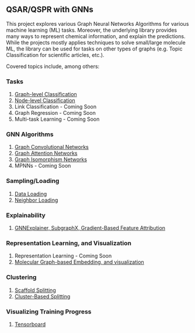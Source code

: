## QSAR/QSPR with GNNs

This project explores various Graph Neural Networks Algorithms for various machine learning (ML) tasks. Moreover, the underlying library provides many ways to represent chemical information, and explain the predictions. While the projects mostly applies techniques to solve small/large molecule ML, the library can be used for tasks on other types of graphs (e.g. Topic Classification for scientific articles, etc.).

Covered topics include, among others:

### Tasks
1. [Graph-level Classification](./notebooks/dd2/dd2_gcn_classification.ipynb)
2. [Node-level Classification ](./notebooks/cora/cora_node_classification.ipynb)
3. Link Classification - Coming Soon
4. Graph Regression - Coming Soon
5. Multi-task Learning - Coming Soon

### GNN Algorithms
1. [Graph Convolutional Networks](./notebooks/dd2/dd2_gcn_classification.ipynb)
2. [Graph Attention Networks](./notebooks/dd2/dd2_gat_classification.ipynb)
3. [Graph Isomorphism Networks](./notebooks/dd2/dd2_gin_classification.ipynb)
4. MPNNs - Coming Soon

### Sampling/Loading
1. [Data Loading](./notebooks/dd2/dd2_gcn_classification.ipynb)
2. [Neighbor Loading](./notebooks/cora/cora_node_classification.ipynb)

### Explainability
1. [GNNExplainer, SubgraphX, Gradient-Based Feature Attribution](./notebooks/dd2/dd2_gnn_explanation_and_visuals.ipynb)

### Representation Learning, and Visualization
1. Representation Learning -  Coming Soon
2. [Molecular Graph-based Embedding, and visualization](./notebooks/dd2/dd2_gnn_explanation_and_visuals.ipynb)

### Clustering
1. [Scaffold Splitting](./notebooks/dd2/dd2_gcn_classification.ipynb)
2. [Cluster-Based Splitting](./notebooks/dd2/dd2_gin_classification.ipynb)

### Visualizing Training Progress
1. [Tensorboard]((./notebooks/dd2/dd2_gin_classification.ipynb))